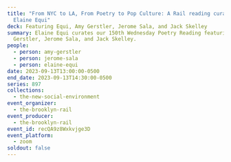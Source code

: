 ```yaml
---
title: "From NYC to LA, From Poetry to Pop Culture: A Rail reading curated by
  Elaine Equi"
deck: Featuring Equi, Amy Gerstler, Jerome Sala, and Jack Skelley
summary: Elaine Equi curates our 150th Wednesday Poetry Reading featuring Amy
  Gerstler, Jerome Sala, and Jack Skelley.
people:
  - person: amy-gerstler
  - person: jerome-sala
  - person: elaine-equi
date: 2023-09-13T13:00:00-0500
end_date: 2023-09-13T14:30:00-0500
series: 897
collections:
  - the-new-social-environment
event_organizer:
  - the-brooklyn-rail
event_producer:
  - the-brooklyn-rail
event_id: recQA9z8Wxkvjge3D
event_platform:
  - zoom
soldout: false
---
```

